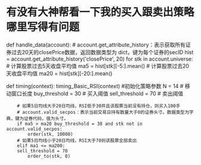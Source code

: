 # 有没有大神帮看一下我的买入跟卖出策略哪里写得有问题

def handle_data(account): 
    # account.get_attribute_history：表示获取所有证券过去20天的closePrice数据，返回数据类型为 dict，键为每个证券的secID
    hist = account.get_attribute_history('closePrice', 20)
    for stk in account.universe:
        # 计算股票过去5天收盘平均值
        ma5 = hist[stk][-5:].mean()
        # 计算股票过去20天收盘平均值
        ma20 = hist[stk][-20:].mean()

def timing(context):
    timing_Basic_RSI(context) 
    #初始化策略参数
N = 14               # 移动窗口长度
buy_threshold = 30   # 买入阈值
sell_threshold = 70  # 卖出阈值
       
        # 如果5日均线大于20日均线，RSI低于30并且该股票当前没有持仓，则买入100手
        # account.valid_secpos：表示当前交易日持有数量大于0的证券头寸。数据类型为字典，键为证券代码，值为头寸。
        if ma5 > ma20 buy_threshold = 30 and stk not in account.valid_secpos:
            order(stk, 10000)
        # 如果5日均线小于20日均线，RSI大于70则该股票全部卖出
        elif ma1 <= ma200:
        sell_threshold = 70
            order_to(stk, 0)